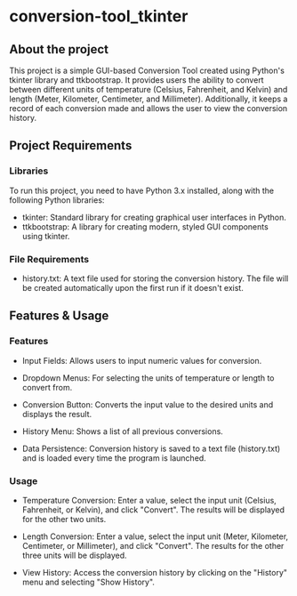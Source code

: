 # conversion-tool_tkinter 

## About the project

This project is a simple GUI-based Conversion Tool created using Python's tkinter library and ttkbootstrap. It provides users the ability to convert between different units of temperature (Celsius, Fahrenheit, and Kelvin) and length (Meter, Kilometer, Centimeter, and Millimeter). Additionally, it keeps a record of each conversion made and allows the user to view the conversion history.

##  Project Requirements

### Libraries
To run this project, you need to have Python 3.x installed, along with the following Python libraries:
- tkinter: Standard library for creating graphical user interfaces in Python. 
- ttkbootstrap: A library for creating modern, styled GUI components using tkinter.  

### File Requirements

- history.txt: A text file used for storing the conversion history. The file will be created automatically upon the first run if it doesn't exist.

## Features & Usage

### Features
- Input Fields: Allows users to input numeric values for conversion.

- Dropdown Menus: For selecting the units of temperature or length to convert from.

- Conversion Button: Converts the input value to the desired units and displays the result.

- History Menu: Shows a list of all previous conversions.

- Data Persistence: Conversion history is saved to a text file (history.txt) and is loaded every time the program is launched.

### Usage
- Temperature Conversion: Enter a value, select the input unit (Celsius, Fahrenheit, or Kelvin), and click "Convert". The results will be displayed for the other two units.

- Length Conversion: Enter a value, select the input unit (Meter, Kilometer, Centimeter, or Millimeter), and click "Convert". The results for the other three units will be displayed.

- View History: Access the conversion history by clicking on the "History" menu and selecting "Show History".

